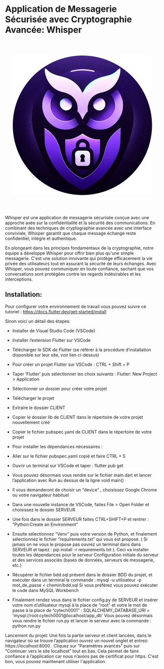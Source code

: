 # Application de Messagerie Sécurisée avec Cryptographie Avancée: Whisper

<br><br>

<p align="center">
  <img src="whisper_logo.jpg"/>
</p>

<br><br>

Whisper est une application de messagerie sécurisée conçue avec une approche axée sur la confidentialité et la sécurité des communications. En combinant des techniques de cryptographie avancée avec une interface conviviale, Whisper garantit que chaque message échangé reste confidentiel, intègre et authentique.

En plongeant dans les principes fondamentaux de la cryptographie, notre équipe a développé Whisper pour offrir bien plus qu'une simple messagerie. C'est une solution innovante qui protège efficacement la vie privée des utilisateurs tout en assurant la sécurité de leurs échanges. Avec Whisper, vous pouvez communiquer en toute confiance, sachant que vos conversations sont protégées contre les regards indésirables et les interceptions.

## Installation:

Pour configurer votre environnement de travail vous pouvez suivre ce tutoriel : 
https://docs.flutter.dev/get-started/install

Sinon voici un détail des étapes:
- Installer de Visual Studio Code (VSCode)
- Installer l’extension Flutter sur VSCode
- Télécharger le SDK de Flutter (se référer à la procédure d’installation disponible sur leur site, voir lien ci-dessus)
- Pour créer un projet Flutter sur VSCode : CTRL + Shift + P 
- Taper ‘Flutter’ puis sélectionner les choix suivants : Flutter: New Project > Application
- Sélectionner un dossier pour créer votre projet

- Télécharger le projet
- Extraire le dossier CLIENT 
- Copier le dossier lib de CLIENT dans le répertoire de votre projet nouvellement créé
- Copier le fichier pubspec.yaml de CLIENT dans le répertoire de votre projet 
- Pour installer les dépendances nécessaires : 
- Aller sur le fichier pubspec.yaml copié et faire CTRL + S
- Ouvrir un terminal sur VSCode et taper : flutter pub get
- Vous pouvez désormais vous rendre sur le fichier main.dart et lancer l’application avec Run au dessus de la ligne void main()
- Il vous demanderont de choisir un “device” , choisissez Google Chrome ou votre navigateur habituel

- Dans une nouvelle instance de VSCode, faites File > Open Folder et choisissez le dossier SERVEUR
- Une fois dans le dossier SERVEUR faites CTRL+SHIFT+P et rentrer : “Python:Create an Environment”
- Ensuite sélectionnez “Venv” puis votre version de Python, et finalement sélectionnez le fichier “requirements.txt” qui vous est proposé. ( Si jamais on ne vous le propose pas ouvrez un terminal dans dans
SERVEUR et tapez : pip install -r requirements.txt ). Ceci va installer toutes les dépendances pour le serveur
Configuration initiale du serveur et des services associés (bases de données, serveurs de messagerie, etc.)

- Récupérer le fichier bdd.sql présent dans le dossier BDD du projet, et exécuter dans un terminal la commande :
 mysql -u utilisateur -p mot_de_passe < chemin/bdd.sql
Si vous préférez vous pouvez exécuter le code dans MySQL Workbench
- Finalement rendez vous dans le fichier config.py de SERVEUR
et insérer votre nom d’utilisateur mysql à la place de “root” et votre le mot de passe à la place de “cytech0001” : 
SQLALCHEMY_DATABASE_URI = 'mysql://root:cytech0001@localhost/app_db'
Vous pouvez désormais vous rendre le fichier run.py et lancer le serveur avec la commande : python run.py

Lancement du projet: Une fois la partie serveur et client lancées, dans le navigateur où se trouve l’application ouvrez un nouvel onglet et entrez: https://localhost:8000 . Cliquez sur “Paramètres avancés” puis sur “Continuer vers le site localhost” tout en bas. Cela permet de faire confiance à l’application car nous n’avons pas de certificat pour https.
C'est bon, vous pouvez maintenant utiliser l'application.


